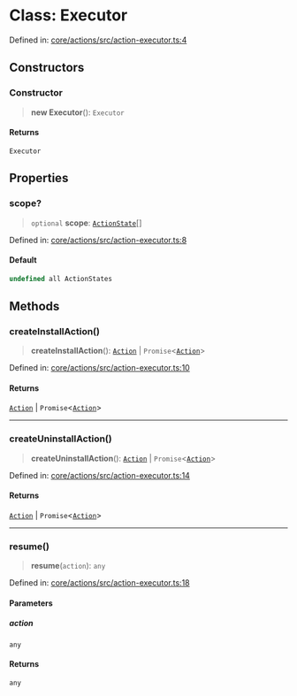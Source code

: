 # Class: Executor

Defined in: [core/actions/src/action-executor.ts:4](https://github.com/LaWebcapsule/orbits/blob/314aa1b383fb054fb6f494065c71eb23b6762fcb/core/actions/src/action-executor.ts#L4)

## Constructors

### Constructor

> **new Executor**(): `Executor`

#### Returns

`Executor`

## Properties

### scope?

> `optional` **scope**: [`ActionState`](../enumerations/ActionState.md)[]

Defined in: [core/actions/src/action-executor.ts:8](https://github.com/LaWebcapsule/orbits/blob/314aa1b383fb054fb6f494065c71eb23b6762fcb/core/actions/src/action-executor.ts#L8)

#### Default

```ts
undefined all ActionStates
```

## Methods

### createInstallAction()

> **createInstallAction**(): [`Action`](Action.md) \| `Promise`\<[`Action`](Action.md)\>

Defined in: [core/actions/src/action-executor.ts:10](https://github.com/LaWebcapsule/orbits/blob/314aa1b383fb054fb6f494065c71eb23b6762fcb/core/actions/src/action-executor.ts#L10)

#### Returns

[`Action`](Action.md) \| `Promise`\<[`Action`](Action.md)\>

***

### createUninstallAction()

> **createUninstallAction**(): [`Action`](Action.md) \| `Promise`\<[`Action`](Action.md)\>

Defined in: [core/actions/src/action-executor.ts:14](https://github.com/LaWebcapsule/orbits/blob/314aa1b383fb054fb6f494065c71eb23b6762fcb/core/actions/src/action-executor.ts#L14)

#### Returns

[`Action`](Action.md) \| `Promise`\<[`Action`](Action.md)\>

***

### resume()

> **resume**(`action`): `any`

Defined in: [core/actions/src/action-executor.ts:18](https://github.com/LaWebcapsule/orbits/blob/314aa1b383fb054fb6f494065c71eb23b6762fcb/core/actions/src/action-executor.ts#L18)

#### Parameters

##### action

`any`

#### Returns

`any`
